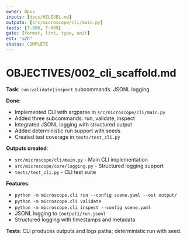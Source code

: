 ```yaml
---
owner: Opus
inputs: [docs/HILEVEL.md]
outputs: [src/microscope/cli/main.py]
tests: [T-006, T-009]
gate: [format, lint, type, unit]
est: "≤2h"
status: COMPLETE
---
```


# OBJECTIVES/002_cli_scaffold.md

**Task**: `run|validate|inspect` subcommands. JSONL logging.

**Done**: 
- Implemented CLI with argparse in `src/microscope/cli/main.py`
- Added three subcommands: run, validate, inspect
- Integrated JSONL logging with structured output
- Added deterministic run support with seeds
- Created test coverage in `tests/test_cli.py`

**Outputs created**:
- `src/microscope/cli/main.py` - Main CLI implementation
- `src/microscope/core/logging.py` - Structured logging support
- `tests/test_cli.py` - CLI test suite

**Features**:
- `python -m microscope.cli run --config scene.yaml --out output/`
- `python -m microscope.cli validate`
- `python -m microscope.cli inspect --config scene.yaml`
- JSONL logging to `{output}/run.jsonl`
- Structured logging with timestamps and metadata

**Tests**: CLI produces outputs and logs paths; deterministic run with seed.
